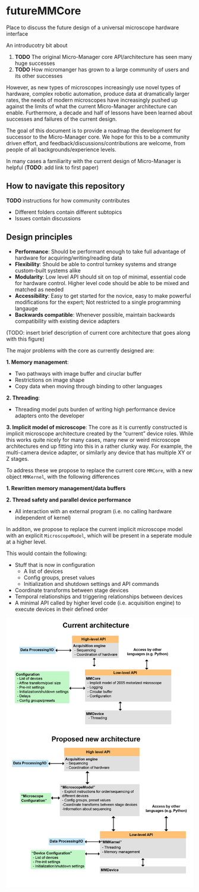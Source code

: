 # futureMMCore
Place to discuss the future design of a universal microscope hardware interface


An introducotry bit about 
1. **TODO** The original Micro-Manager core API/architecture has seen many huge successes
2. **TODO** How micromanger has grown to a large community of users and its other successes 


However, as new types of microscopes increasingly use novel types of hardware, complex robotic automation, produce data at dramatically larger rates, the needs of modern microscopes have increasingly pushed up against the limits of what the current Micro-Manager architecture can enable. Furthermore, a decade and half of lessons have been learned about successes and failures of the current design.

The goal of this document is to provide a roadmap the development for successor to the Micro-Manager core. We hope for this to be a community driven effort, and feedback/discussions/contributions are welcome, from people of all backgrounds/experience levels.

In many cases a familiarity with the current design of Micro-Manager is helpful (**TODO**: add link to first paper)

## How to navigate this repository

**TODO** instructions for how community contributes
- Different folders contain different subtopics
- Issues contain discussions


## Design principles
* **Performance**: Should be performant enough to take full advantage of hardware for acquiring/writing/reading data
* **Flexibility**: Should be able to control turnkey systems and strange custom-built systems alike
* **Modularity**: Low level API should sit on top of minimal, essential code for hardware control. Higher level code should be able to be mixed and matched as needed
* **Accessibility**: Easy to get started for the novice, easy to make powerful modifications for the expert; Not restricted to a single programming langauge
* **Backwards compatible**: Whenever possible, maintain backwards compatibility with existing device adapters


(TODO: insert brief description of current core architecture that goes along with this figure)


The major problems with the core as currently designed are:

**1. Memory management**:
  * Two pathways with image buffer and ciruclar buffer
  * Restrictions on image shape
  * Copy data when moving through binding to other languages

**2. Threading**: 
  * Threading model puts burden of writing high performance device adapters onto the developer

**3. Implicit model of microscope**:
  The core as it is currently constructed is implicit microscope architecture created by the “current” device roles. While this works quite nicely for many cases, many new or weird microscope architectures end up fitting into this in a rather clunky way. For example, the multi-camera device adapter, or similarly any device that has multiple XY or Z stages. 


To address these we propose to replace the current core `MMCore`, with a new object `MMKernel`, with the following differences

**1. Rewritten memory management/data buffers**

**2. Thread safety and parallel device performance**
  * All interaction with an external program (i.e. no calling hardware independent of kernel)

In additon, we propose to replace the current implicit microscope model with an explicit `MicroscopeModel`, which will be present in a seperate module at a higher level. 

This would contain the following:

* Stuff that is now in configuration
  * A list of devices
  * Config groups, preset values
  * Initialization and shutdown settings and API commands
* Coordinate transforms between stage devices 
* Temporal relationships and triggering relationships between devices
* A minimal API called by higher level code (i.e. acquisition engine) to execute devices in their defined order

<img src="overview.png" width="600">

